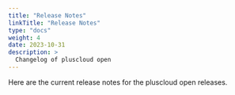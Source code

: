 ```yaml
---
title: "Release Notes"
linkTitle: "Release Notes"
type: "docs"
weight: 4
date: 2023-10-31
description: >
  Changelog of pluscloud open
---
```


Here are the current release notes for the pluscloud open releases.


